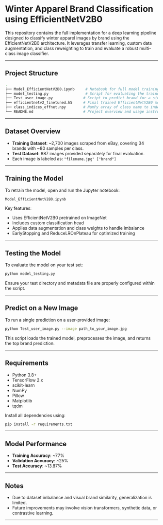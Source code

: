 # Winter Apparel Brand Classification using EfficientNetV2B0

This repository contains the full implementation for a deep learning pipeline designed to classify winter apparel images by brand using the EfficientNetV2B0 architecture. It leverages transfer learning, custom data augmentation, and class reweighting to train and evaluate a robust multi-class image classifier.

---

## Project Structure

```bash
.
├── Model_EfficientNetV2B0.ipynb     # Notebook for full model training and experimentation
├── model_testing.py                 # Script for evaluating the trained model on test data
├── Test_user_image.py              # Script to predict brand for a single new image
├── efficientnetv2_finetuned.h5     # Final trained EfficientNetV2B0 model
├── class_indices_effnet.npy        # NumPy array of class name to index mapping
└── README.md                       # Project overview and usage instructions
````

---

## Dataset Overview

* **Training Dataset**: \~2,700 images scraped from eBay, covering 34 brands with \~80 samples per class.
* **Test Dataset**: 887 images provided separately for final evaluation.
* Each image is labeled as: `"filename.jpg" ["brand"]`

---

## Training the Model

To retrain the model, open and run the Jupyter notebook:

```bash
Model_EfficientNetV2B0.ipynb
```

Key features:

* Uses EfficientNetV2B0 pretrained on ImageNet
* Includes custom classification head
* Applies data augmentation and class weights to handle imbalance
* EarlyStopping and ReduceLROnPlateau for optimized training

---

## Testing the Model

To evaluate the model on your test set:

```bash
python model_testing.py
```

Ensure your test directory and metadata file are properly configured within the script.

---

## Predict on a New Image

To run a single prediction on a user-provided image:

```bash
python Test_user_image.py --image path_to_your_image.jpg
```

This script loads the trained model, preprocesses the image, and returns the top brand prediction.

---

## Requirements

* Python 3.8+
* TensorFlow 2.x
* scikit-learn
* NumPy
* Pillow
* Matplotlib
* tqdm

Install all dependencies using:

```bash
pip install -r requirements.txt
```

---

## Model Performance

* **Training Accuracy**: \~77%
* **Validation Accuracy**: \~25%
* **Test Accuracy**: \~13.87%

---

## Notes

* Due to dataset imbalance and visual brand similarity, generalization is limited.
* Future improvements may involve vision transformers, synthetic data, or contrastive learning.

---